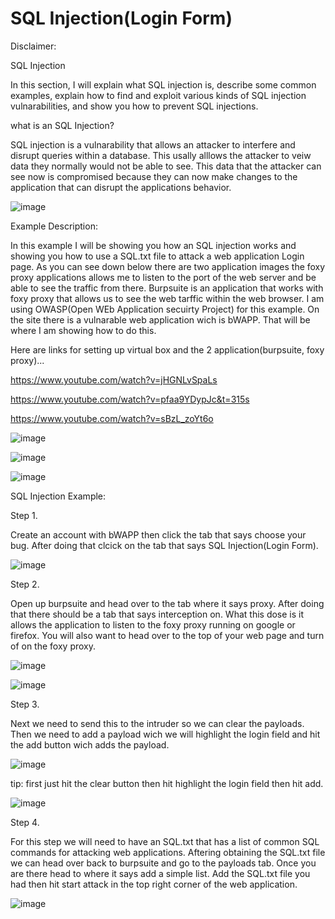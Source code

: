 # SQL Injection(Login Form)

Disclaimer: 

SQL Injection

In this section, I will explain what SQL injection is, describe some common examples, explain how to find and
exploit various kinds of SQL injection vulnarabilities, and show you how to prevent SQL injections.

what is an SQL Injection?

SQL injection is a vulnarability that allows an attacker to interfere and disrupt queries within a database.
This usally alllows the attacker to veiw data they normally would not be able to see. This data that the
attacker can see now is compromised because they can now make changes to the application that can disrupt the 
applications behavior.


![image](https://github.com/user-attachments/assets/b231c557-c130-4453-9493-9628eb23981b)



Example Description: 

In this example I will be showing you how an SQL injection works and showing you how to
use a SQL.txt file to attack a web application Login page. As you can see down below there are two
application images the foxy proxy applications allows me to listen to the port of the web server and be able to 
see the traffic from there. Burpsuite is an application that works with foxy proxy that allows us to see the web tarffic
within the web browser. I am using OWASP(Open WEb Application secuirty Project) for this example. On the site
there is a vulnarable web application wich is bWAPP. That will be where I am showing how to do this.

Here are links for setting up virtual box and the 2 application(burpsuite, foxy proxy)...

https://www.youtube.com/watch?v=jHGNLvSpaLs

https://www.youtube.com/watch?v=pfaa9YDypJc&t=315s

https://www.youtube.com/watch?v=sBzL_zoYt6o





![image](https://github.com/user-attachments/assets/cbdcad07-4f92-4c95-aa0a-59cfaeb4f5c3)





![image](https://github.com/user-attachments/assets/9e6f93ad-f3c5-4000-8540-6aca63e8f6ae)


![image](https://github.com/user-attachments/assets/7f323317-8270-4101-ba43-dc3ee530d0e3)







SQL Injection Example:


Step 1. 


Create an account with bWAPP then click the tab that says choose your bug. After doing that clcick on
the tab that says SQL Injection(Login Form). 


![image](https://github.com/user-attachments/assets/c0088d2f-ee44-41e2-8bb0-f800bd1a93fc)




Step 2. 

Open up burpsuite and head over to the tab where it says proxy. After doing that there should be a tab that says 
interception on. What this dose is it allows the application to listen to the foxy proxy running on google or firefox. You will also
want to head over to the top of your web page and turn of on the foxy proxy.





![image](https://github.com/user-attachments/assets/78c43152-5117-442b-a3ca-401fbf9564a2)



![image](https://github.com/user-attachments/assets/df8758eb-03e1-4d0b-baf0-1f9899a31b64)







Step 3.


Next we need to send this to the intruder so we can clear the payloads. Then we need to add a payload wich we will
highlight the login field and hit the add button wich adds the payload. 




![image](https://github.com/user-attachments/assets/e5b2eebd-80bc-4838-9652-5c52727b0f34)





tip: first just hit the clear button then hit highlight the login field then hit add.




![image](https://github.com/user-attachments/assets/1fc383ff-5165-4cf0-aeee-8d61a9830141)







Step 4. 



For this step we will need to have an SQL.txt that has a list of common SQL commands for attacking web applications. 
Aftering obtaining the SQL.txt file we can head over back to burpsuite and go to the payloads tab. Once you are there head to
where it says add a simple list. Add the SQL.txt file you had then hit start attack in the top right corner of the web application.




![image](https://github.com/user-attachments/assets/f879d557-7564-4dfd-8952-f5e822dddea5)

























